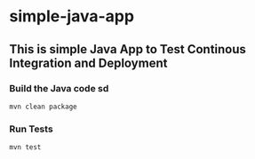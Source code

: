 # simple-java-app
## This is simple Java App to Test Continous Integration and Deployment

### Build the Java code  sd
```mvn clean package```

### Run Tests
```mvn test```
